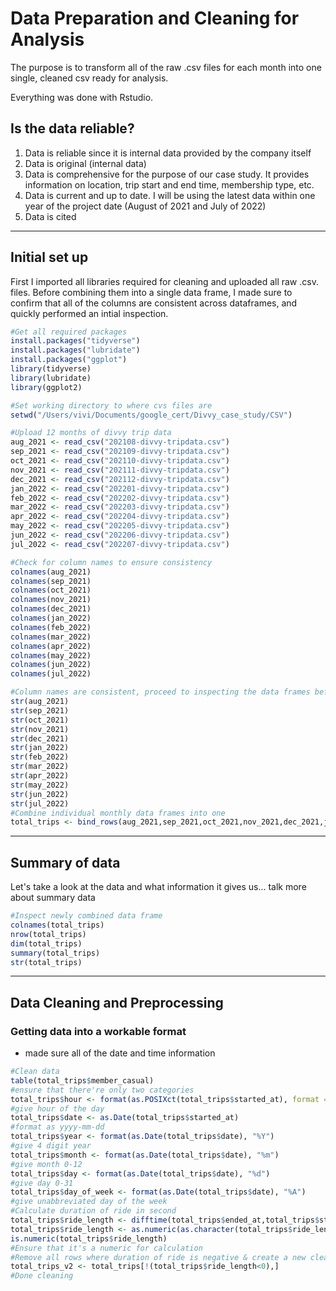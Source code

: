 # Data Preparation and Cleaning for Analysis

The purpose is to transform all of the raw .csv files for each month into one single, cleaned csv ready for analysis.

Everything was done with Rstudio.

## Is the data reliable?
 1. Data is reliable since it is internal data provided by the company itself
 2. Data is original (internal data)
 3. Data is comprehensive for the purpose of our case study. It provides information on location, trip start and end time, membership type, etc.
 4. Data is current and up to date. I will be using the latest data within one year of the project date (August of 2021 and July of 2022)
 5. Data is cited
---
## Initial set up
First I imported all libraries required for cleaning and uploaded all raw .csv. files. Before combining them into a single data frame, I made sure to confirm that all of the columns are consistent across dataframes, and quickly performed an intial inspection.
``` r
#Get all required packages
install.packages("tidyverse")
install.packages("lubridate")
install.packages("ggplot")
library(tidyverse)
library(lubridate)
library(ggplot2)

#Set working directory to where cvs files are
setwd("/Users/vivi/Documents/google_cert/Divvy_case_study/CSV")

#Upload 12 months of divvy trip data
aug_2021 <- read_csv("202108-divvy-tripdata.csv")
sep_2021 <- read_csv("202109-divvy-tripdata.csv")
oct_2021 <- read_csv("202110-divvy-tripdata.csv")
nov_2021 <- read_csv("202111-divvy-tripdata.csv")
dec_2021 <- read_csv("202112-divvy-tripdata.csv")
jan_2022 <- read_csv("202201-divvy-tripdata.csv")
feb_2022 <- read_csv("202202-divvy-tripdata.csv")
mar_2022 <- read_csv("202203-divvy-tripdata.csv")
apr_2022 <- read_csv("202204-divvy-tripdata.csv")
may_2022 <- read_csv("202205-divvy-tripdata.csv")
jun_2022 <- read_csv("202206-divvy-tripdata.csv")
jul_2022 <- read_csv("202207-divvy-tripdata.csv")

#Check for column names to ensure consistency
colnames(aug_2021)
colnames(sep_2021)
colnames(oct_2021)
colnames(nov_2021)
colnames(dec_2021)
colnames(jan_2022)
colnames(feb_2022)
colnames(mar_2022)
colnames(apr_2022)
colnames(may_2022)
colnames(jun_2022)
colnames(jul_2022)

#Column names are consistent, proceed to inspecting the data frames before merging
str(aug_2021)
str(sep_2021)
str(oct_2021)
str(nov_2021)
str(dec_2021)
str(jan_2022)
str(feb_2022)
str(mar_2022)
str(apr_2022)
str(may_2022)
str(jun_2022)
str(jul_2022)
#Combine individual monthly data frames into one
total_trips <- bind_rows(aug_2021,sep_2021,oct_2021,nov_2021,dec_2021,jan_2022,feb_2022,mar_2022,apr_2022,may_2022,jun_2022,jul_2022)
```

---
## Summary of data
Let's take a look at the data and what information it gives us... talk more about summary data
``` r
#Inspect newly combined data frame
colnames(total_trips)
nrow(total_trips)
dim(total_trips)
summary(total_trips)
str(total_trips)
```
---
## Data Cleaning and Preprocessing
### Getting data into a workable format
  - made sure all of the date and time information

``` r
#Clean data
table(total_trips$member_casual) 
#ensure that there're only two categories
total_trips$hour <- format(as.POSIXct(total_trips$started_at), format = "%H")
#give hour of the day
total_trips$date <- as.Date(total_trips$started_at) 
#format as yyyy-mm-dd
total_trips$year <- format(as.Date(total_trips$date), "%Y") 
#give 4 digit year
total_trips$month <- format(as.Date(total_trips$date), "%m") 
#give month 0-12
total_trips$day <- format(as.Date(total_trips$date), "%d") 
#give day 0-31
total_trips$day_of_week <- format(as.Date(total_trips$date), "%A") 
#give unabbreviated day of the week
#Calculate duration of ride in second 
total_trips$ride_length <- difftime(total_trips$ended_at,total_trips$started_at)
total_trips$ride_length <- as.numeric(as.character(total_trips$ride_length))
is.numeric(total_trips$ride_length)
#Ensure that it's a numeric for calculation
#Remove all rows where duration of ride is negative & create a new cleaned data frame 
total_trips_v2 <- total_trips[!(total_trips$ride_length<0),]
#Done cleaning
``` 
